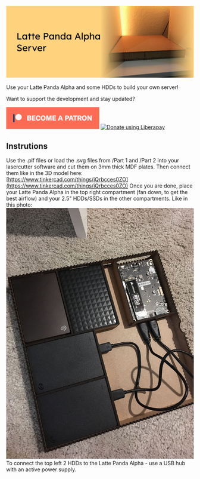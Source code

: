 ![Latte Panda Alpha Server](images/headerimage.jpg "Latte Panda Alpha Server")

Use your Latte Panda Alpha and some HDDs to build your own server!

Want to support the development and stay updated?

<a href="https://www.patreon.com/bePatron?u=24983231"><img alt="Become a Patreon" src="images/patreon_button.svg"></a> <a href="https://liberapay.com/glowingkitty/donate"><img alt="Donate using Liberapay" src="https://liberapay.com/assets/widgets/donate.svg"></a>

## Instrutions

Use the .plf files or load the .svg files from /Part 1 and /Part 2 into your lasercutter software and cut them on 3mm thick MDF plates.
Then connect them like in the 3D model here: [https://www.tinkercad.com/things/iQrbcces0ZO](https://www.tinkercad.com/things/iQrbcces0ZO)
Once you are done, place your Latte Panda Alpha in the top right compartment (fan down, to get the best airflow) and your 2.5" HDDs/SSDs in the other compartments. Like in this photo:
![image](images/IMG_0505.jpeg "image")
To connect the top left 2 HDDs to the Latte Panda Alpha - use a USB hub with an active power supply.